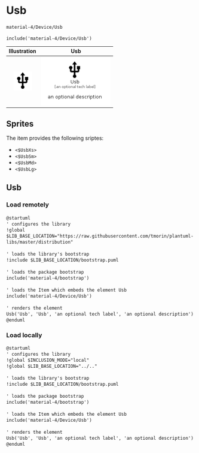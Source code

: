 # Usb


```text
material-4/Device/Usb
```

```text
include('material-4/Device/Usb')
```



| Illustration | Usb |
| :---: | :---: |
| ![illustration for Illustration](../../material-4/Device/Usb.png) | ![illustration for Usb](../../material-4/Device/Usb.Local.png) |



## Sprites
The item provides the following sriptes:

- `<$UsbXs>`
- `<$UsbSm>`
- `<$UsbMd>`
- `<$UsbLg>`





## Usb

### Load remotely
```plantuml
@startuml
' configures the library
!global $LIB_BASE_LOCATION="https://raw.githubusercontent.com/tmorin/plantuml-libs/master/distribution"

' loads the library's bootstrap
!include $LIB_BASE_LOCATION/bootstrap.puml

' loads the package bootstrap
include('material-4/bootstrap')

' loads the Item which embeds the element Usb
include('material-4/Device/Usb')

' renders the element
Usb('Usb', 'Usb', 'an optional tech label', 'an optional description')
@enduml
```

### Load locally
```plantuml
@startuml
' configures the library
!global $INCLUSION_MODE="local"
!global $LIB_BASE_LOCATION="../.."

' loads the library's bootstrap
!include $LIB_BASE_LOCATION/bootstrap.puml

' loads the package bootstrap
include('material-4/bootstrap')

' loads the Item which embeds the element Usb
include('material-4/Device/Usb')

' renders the element
Usb('Usb', 'Usb', 'an optional tech label', 'an optional description')
@enduml
```

